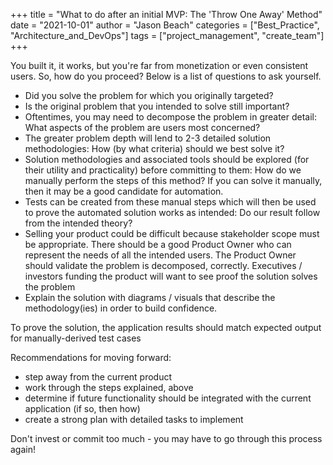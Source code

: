 
+++
title = "What to do after an initial MVP: The 'Throw One Away' Method"
date = "2021-10-01"
author = "Jason Beach"
categories = ["Best_Practice", "Architecture_and_DevOps"]
tags = ["project_management", "create_team"]
+++


You built it, it works, but you're far from monetization or even consistent users.  So, how do you proceed?  Below is a list of questions to ask yourself.

* Did you solve the problem for which you originally targeted?
* Is the original problem that you intended to solve still important?
* Oftentimes, you may need to decompose the problem in greater detail: What aspects of the problem are users most concerned?
* The greater problem depth will lend to 2-3 detailed solution methodologies: How (by what criteria) should we best solve it?
* Solution methodologies and associated tools should be explored (for their utility and practicality) before committing to them: How do we manually perform the steps of this method?  If you can solve it manually, then it may be a good candidate for automation.
* Tests can be created from these manual steps which will then be used to prove the automated solution works as intended: Do our result follow from the intended theory?
* Selling your product could be difficult because stakeholder scope must be appropriate.  There should be a good Product Owner who can represent the needs of all the intended users.  The Product Owner should validate the problem is decomposed, correctly.  Executives / investors funding the product will want to see proof the solution solves the problem
* Explain the solution with diagrams / visuals that describe the methodology(ies) in order to build confidence.  

To prove the solution, the application results should match expected output for manually-derived test cases

Recommendations for moving forward:

* step away from the current product
* work through the steps explained, above
* determine if future functionality should be integrated with the current application (if so, then how)
* create a strong plan with detailed tasks to implement

Don't invest or commit too much - you may have to go through this process again!

